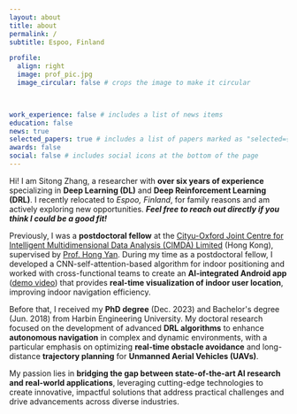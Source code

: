 ```yaml
---
layout: about
title: about
permalink: /
subtitle: Espoo, Finland

profile:
  align: right
  image: prof_pic.jpg
  image_circular: false # crops the image to make it circular

    

work_experience: false # includes a list of news items
education: false
news: true
selected_papers: true # includes a list of papers marked as "selected={true}"
awards: false
social: false # includes social icons at the bottom of the page
---
```



Hi! I am Sitong Zhang, a researcher with **over six years of experience** specializing in **Deep Learning (DL)** and **Deep Reinforcement Learning (DRL)**. I recently relocated to *Espoo, Finland*, for family reasons and am actively exploring new opportunities. ***Feel free to reach out directly if you think I could be a good fit!***

Previously, I was a **postdoctoral fellow** at the [Cityu-Oxford Joint Centre for Intelligent Multidimensional Data Analysis (CIMDA) Limited](https://www.innocimda.com/index.html) (Hong Kong), supervised by [Prof. Hong Yan](https://www.ee.cityu.edu.hk/~hpyan/). 
During my time as a postdoctoral fellow, I developed a CNN-self-attention-based algorithm for indoor positioning and worked with cross-functional teams to create an **AI-integrated Android app** ([demo video](https://youtu.be/-vnb9UGy3qE?si=u0UfoA5vNOybk84e)) that provides **real-time visualization of indoor user location**, improving indoor navigation efficiency. 

Before that, I received my **PhD degree** (Dec. 2023) and Bachelor's degree (Jun. 2018) from Harbin Engineering University. 
My doctoral research focused on the development of advanced **DRL algorithms** to enhance **autonomous navigation** in complex and dynamic environments, with a particular emphasis on optimizing **real-time obstacle avoidance** and long-distance **trajectory planning** for **Unmanned Aerial Vehicles (UAVs)**. 

My passion lies in **bridging the gap between state-of-the-art AI research and real-world applications**, leveraging cutting-edge technologies to create innovative, impactful solutions that address practical challenges and drive advancements across diverse industries.
